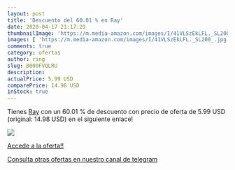 ```yaml
---
layout: post
title: 'Descuento del 60.01 % en Ray'
date: 2020-04-17 21:17:29
thumbnailImage: 'https://m.media-amazon.com/images/I/41VLSzEkLFL._SL200_.jpg'
images: [ 'https://m.media-amazon.com/images/I/41VLSzEkLFL._SL200_.jpg' ]
comments: true
category: ofertas
author: ring
slug: B000FVQLRU
description:
actualPrice: 5.99 USD
comparePrice: 14.98 USD
inStock: true
---
```


Tienes [Ray](https://www.amazon.com/dp/B000FVQLRU/?tag=redken08-20) con un 60.01 % de descuento con precio de oferta de 5.99 USD (original: 14.98 USD) en el siguiente enlace!

[![](https://m.media-amazon.com/images/I/41VLSzEkLFL._SL200_.jpg)](https://www.amazon.com/dp/B000FVQLRU/?tag=redken08-20)

[Accede a la oferta!!](https://www.amazon.com/dp/B000FVQLRU/?tag=redken08-20)

[Consulta otras ofertas en nuestro canal de telegram](https://t.me/s/ofertas25)
